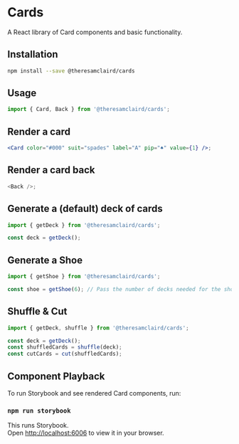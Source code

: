 # Cards

A React library of Card components and basic functionality.

## Installation

```bash
npm install --save @theresamclaird/cards
```

## Usage

```js
import { Card, Back } from '@theresamclaird/cards';
```

## Render a card

```jsx
<Card color="#000" suit="spades" label="A" pip="♠" value={1} />;
```

## Render a card back

```js
<Back />;
```

## Generate a (default) deck of cards

```js
import { getDeck } from '@theresamclaird/cards';

const deck = getDeck();
```

## Generate a Shoe

```js
import { getShoe } from '@theresamclaird/cards';

const shoe = getShoe(6); // Pass the number of decks needed for the shoe.
```

## Shuffle & Cut

```js
import { getDeck, shuffle } from '@theresamclaird/cards';

const deck = getDeck();
const shuffledCards = shuffle(deck);
const cutCards = cut(shuffledCards);
```

## Component Playback

To run Storybook and see rendered Card components, run:

### `npm run storybook`

This runs Storybook.\
Open [http://localhost:6006](http//localhost:6006) to view it in your browser.

